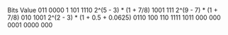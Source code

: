   Bits        Value
011 0000        1
101 1110      2^(5 - 3) * (1 + 7/8)            1001 111  2^(9 - 7) * (1 + 7/8)
010 1001      2^(2 - 3) * (1 + 0.5 + 0.0625)   0110 100
110 1111                                       1011 000
000 0001                                       0000 000
